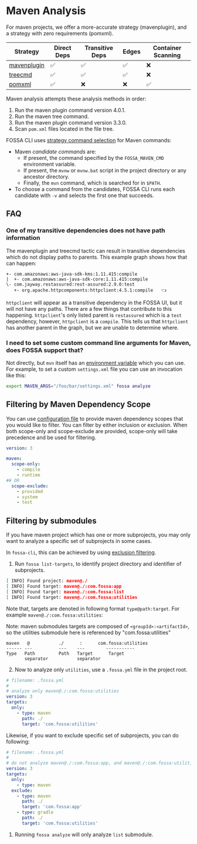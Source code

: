 # Maven Analysis

For maven projects, we offer a more-accurate strategy (mavenplugin), and a strategy with zero requirements (pomxml).

| Strategy                      | Direct Deps        | Transitive Deps    | Edges              | Container Scanning |
| ----------------------------- | ------------------ | ------------------ | ------------------ | ------------------ |
| [mavenplugin](mavenplugin.md) | :white_check_mark: | :white_check_mark: | :white_check_mark: | :x:                |
| [treecmd](treecmd.md)         | :white_check_mark: | :white_check_mark: | :white_check_mark: | :x:                |
| [pomxml](pomxml.md)           | :white_check_mark: | :x:                | :x:                | :white_check_mark: |

Maven analysis attempts these analysis methods in order:
1. Run the maven plugin command version 4.0.1.
2. Run the maven tree command.
3. Run the maven plugin command version 3.3.0.
4. Scan `pom.xml` files located in the file tree.

FOSSA CLI uses [strategy command selection](../../../../features/strategy-command-selection.md) for Maven commands:
- Maven _candidate commands_ are:
  - If present, the command specified by the `FOSSA_MAVEN_CMD` environment variable.
  - If present, the `mvnw` or `mvnw.bat` script in the project directory or any ancestor directory.
  - Finally, the `mvn` command, which is searched for in `$PATH`.
- To choose a command from the candidates, FOSSA CLI runs each candidate with `-v` and selects the first one that succeeds.

## FAQ

### One of my transitive dependencies does not have path information
The mavenplugin and treecmd tactic can result in transitive dependencies which do not display paths to parents. This example graph shows how that can happen:
```
+- com.amazonaws:aws-java-sdk-kms:1.11.415:compile
|  +- com.amazonaws:aws-java-sdk-core:1.11.415:compile
\- com.jayway.restassured:rest-assured:2.9.0:test
   +- org.apache.httpcomponents:httpclient:4.5.1:compile   👈
```
`httpclient` will appear as a transitive dependency in the FOSSA UI, but it will not have any paths. There are a few things that contribute to this happening. `httpclient`'s only listed parent is `restassured` which is a `test` dependency, however, `httpclient` is a `compile`. This tells us that `httpclient` has another parent in the graph, but we are unable to determine where.

### I need to set some custom command line arguments for Maven, does FOSSA support that?

Not directly, but `mvn` itself has an [environment variable](https://maven.apache.org/configure.html) which you can use. 
For example, to set a custom `settings.xml` file you can use an invocation like this:

```sh
export MAVEN_ARGS="/foo/bar/settings.xml" fossa analyze
```

## Filtering by Maven Dependency Scope 

You can use [configuration file](../../../files/fossa-yml.md) to provide maven dependency scopes that you would like to filter. You can filter by either inclusion or exclusion. When both scope-only and scope-exclude are provided, scope-only will take precedence and be used for filtering.

```yaml
version: 3

maven:
  scope-only:
    - compile
    - runtime
## OR
  scope-exclude:
    - provided
    - system
    - test
```

## Filtering by submodules

If you have maven project which has one or more subprojects, you may
only want to analyze a specific set of subprojects in some cases.


In `fossa-cli`, this can be achieved by using [exclusion filtering](./../../../files/fossa-yml.md).

1) Run `fossa list-targets`, to identify project directory and identifier of subprojects.
```bash
[ INFO] Found project: maven@./
[ INFO] Found target: maven@./:com.fossa:app
[ INFO] Found target: maven@./:com.fossa:list
[ INFO] Found target: maven@./:com.fossa:utilities
```

Note that, targets are denoted in following format `type@path:target`. For example `maven@./:com.fossa:utilities`:

Note: maven submodules targets are composed of `<groupId>:<artifactId>`, so the utilities submodule here is referenced by "com.fossa:utilities"
```
maven   @           ./      :      com.fossa:utilities
------ ---          ---    ---        -----------
Type   Path         Path   Target      Target
       separator           separator
```

2) Now to analyze only `utilities`, use a `.fossa.yml` file in the project root.

```yaml
# filename: .fossa.yml
#
# analyze only maven@./:com.fossa:utilities
version: 3
targets:
  only:
    - type: maven
      path: ./
      target: 'com.fossa:utilities'
```

Likewise, if you want to exclude specific set of subprojects, you can do following:

```yaml
# filename: .fossa.yml
#
# do not analyze maven@./:com.fossa:app, and maven@./:com.fossa:utilities
version: 3
targets:
  only:
    - type: maven
  exclude:
    - type: maven
      path: ./
      target: 'com.fossa:app'
    - type: gradle
      path: ./
      target: 'com.fossa:utilities'
```

1) Running `fossa analyze` will only analyze `list` submodule.

<!--

TODO: write docs, like Gradle's.

Docs outline:

- Concepts
  - Multi-module reactor builds
  - POMs and POM closures
  - settings.xml
- Discovery
  - Finding pom.xmls
- Tactics
  - dependency:tree
  - POM parsing
 -->
